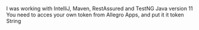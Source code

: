 I was working with IntelliJ, Maven, RestAssured and TestNG
Java version 11
You need to acces your own token from Allegro Apps, and put it it token String